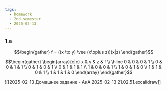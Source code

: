 ```yaml
---
tags:
  - homework
  - 2nd-semester
  - 2025-02-13
---
```

### 1.a

$$\begin{gather}
f = ((x \to y) \vee (x\oplus z))(x|z)
\end{gather}$$

$$\begin{gather}
\begin{array}{c|c}
x & y & z & f \\
\hline 0 & 0 & 0 & 1 \\
0 & 0 & 1 & 1 \\
0 & 1 & 0 & 1 \\
0 & 1 & 1 & 1 \\
1 & 0 & 0 & 1 \\
1 & 0 & 1 & 0 \\
1 & 1 & 0 & 1 \\
1 & 1 & 1 & 0
\end{array}
\end{gather}$$

![[2025-02-13 Домашнее задание - АиА 2025-02-13 21.02.51.excalidraw]]